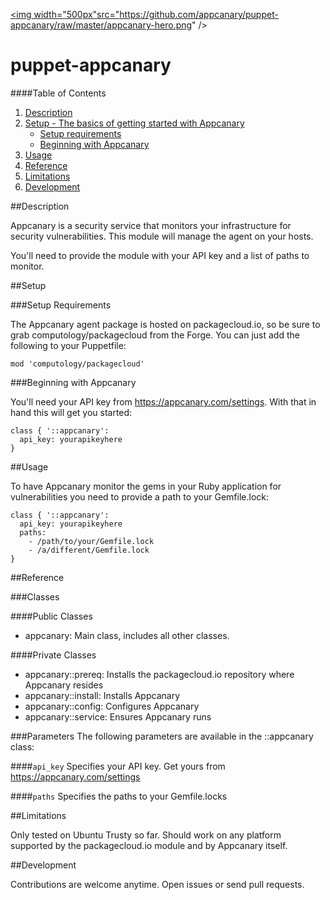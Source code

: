 <a href="https://appcanary.com"><img width="500px"src="https://github.com/appcanary/puppet-appcanary/raw/master/appcanary-hero.png" /></a>

# puppet-appcanary

####Table of Contents

1. [Description](#description)
2. [Setup - The basics of getting started with Appcanary](#setup)
    * [Setup requirements](#setup-requirements)
    * [Beginning with Appcanary](#beginning-with-Appcanary)
3. [Usage](#usage)
4. [Reference](#reference)
5. [Limitations](#limitations)
6. [Development](#development)

##Description

Appcanary is a security service that monitors your infrastructure for security vulnerabilities. This module will manage the agent on your hosts.

You'll need to provide the module with your API key and a list of paths to monitor.

##Setup

###Setup Requirements

The Appcanary agent package is hosted on packagecloud.io, so be sure to grab computology/packagecloud from the Forge. You can just add the following to your Puppetfile:

`mod 'computology/packagecloud'`

###Beginning with Appcanary 

You'll need your API key from https://appcanary.com/settings. With that in hand this will get you started:

```puppet
class { '::appcanary':
  api_key: yourapikeyhere
}
```

##Usage

To have Appcanary monitor the gems in your Ruby application for vulnerabilities you need to provide a path to your Gemfile.lock:

```puppet
class { '::appcanary':
  api_key: yourapikeyhere
  paths:
    - /path/to/your/Gemfile.lock
    - /a/different/Gemfile.lock
}
```

##Reference

###Classes

####Public Classes
* appcanary: Main class, includes all other classes.

####Private Classes
* appcanary::prereq: Installs the packagecloud.io repository where Appcanary resides
* appcanary::install: Installs Appcanary
* appcanary::config: Configures Appcanary
* appcanary::service: Ensures Appcanary runs

###Parameters
The following parameters are available in the ::appcanary class:

####`api_key`
Specifies your API key. Get yours from https://appcanary.com/settings

####`paths`
Specifies the paths to your Gemfile.locks

##Limitations

Only tested on Ubuntu Trusty so far. Should work on any platform supported by the packagecloud.io module and by Appcanary itself.

##Development

Contributions are welcome anytime. Open issues or send pull requests.

